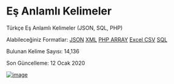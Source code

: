 # Eş Anlamlı Kelimeler
Türkçe Eş Anlamlı Kelimeler (JSON, SQL, PHP)

Alabileceğiniz Formatlar: [JSON](https://github.com/Quiec/Es-Anlamlilar/blob/master/EsAnlamlilar.json) [XML](https://github.com/Quiec/Es-Anlamlilar/blob/master/EsAnlamlilar.xml) [PHP ARRAY](https://github.com/Quiec/Es-Anlamlilar/blob/master/EsAnlamlilar.php) [Excel CSV](https://github.com/Quiec/Es-Anlamlilar/blob/master/EsAnlamlilar.csv) [SQL](https://github.com/Quiec/Es-Anlamlilar/blob/master/EsAnlamlilar.sql)

Bulunan Kelime Sayısı: 14,136

Son Güncelleme: 12 Ocak 2020

[![image](https://i.hizliresim.com/anOr5Q.png)](https://hizliresim.com/anOr5Q)
